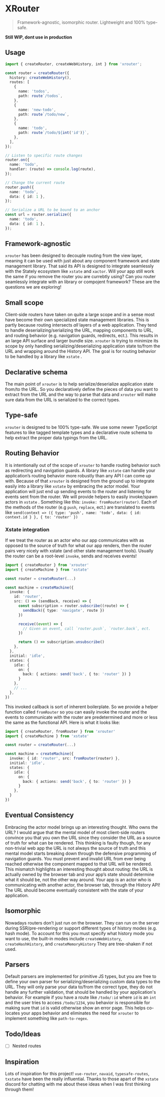 # XRouter

> Framework-agnostic, isomorphic router. Lightweight and 100% type-safe.

**Still WIP, dont use in production**

## Usage

```ts
import { createRouter, createWebHistory, int } from 'xrouter';

const router = createRouter({
  history: createWebHistory(),
  routes: [
    {
      name: 'todos',
      path: route`/todos`,
    },
    {
      name: 'new-todo',
      path: route`/todo/new`,
    },
    {
      name: 'todo',
      path: route`/todo/${int('id')}`,
    },
  ],
});

// Listen to specific route changes
router.on({
  name: 'todo',
  handler: (route) => console.log(route),
});

// Change the current route
router.push({
  name: 'todo',
  data: { id: 1 },
});

// Serialize a URL to be bound to an anchor
const url = router.serialize({
  name: 'todo',
  data: { id: 1 },
});
```

## Framework-agnostic

`xrouter` has been designed to decouple routing from the view layer, meaning it can be used with just about any component framework and state management library. That said its API is designed to integrate seamlessly with the Stately ecosystem like `xstate` and `xactor`. Will your app still work the same if you remove the router you are currebtly using? Can you router seamlessly integrate with an library or compojent framework? These are the questions we are exploring!

## Small scope

Client-side routers have taken on quite a large scope and in a sense most have become their own specialized state management libraries. This is partly because routing intersects _all_ layers of a web application. They tend to handle deserializing/serializing the URL, mapping components to URL, and routing behavior (e.g. navigation guards, redirects, ect.). This results in an large API surface and larger bundle size. `xrouter` is trying to minimize its scope by only handling serializing/deserializing application state to/from the URL and wrapping around the History API. The goal is for routing behavior to be handled by a library like `xstate` .

## Declarative schema

The main point of `xrouter` is to help serialize/deserialize application state from/to the URL. So you declaratively define the pieces of data you want to extract from the URL and the way to parse that data and `xrouter` will make sure data from the URL is serialized to the correct types.

## Type-safe

`xrouter` is designed to be 100% type-safe. We use some newer TypeScript features to like tagged template types and a declarative route schema to help extract the proper data typings from the URL.

## Routing Behavior

It is intentionally out of the scope of `xrouter` to handle routing behavior such as redirecting and navigation guards. A library like `xstate` can handle your application’s routing behavior more robustly than any API I can come up with. Because of that `xrouter` is designed from the ground up to integrate easily into a library like `xstate` by embracing the actor model. Your application will just end up sending events to the router and listening for events sent from the router. We will provide helpers to easily invoke/spawn actors in `xstate` . Something like this: `invoke: fromRouter(router)`. Each of the methods of the router (e.g `push`, `replace`, ect.) are translated to events like `send(context => ({ type: 'push', name: 'todo', data: { id: context.id } }, { to: 'router' })`

### Xstate integration

If we treat the router as an actor who our app communicates with as opposed to the source of truth for what our app renders, then the router pairs very nicely with xstate (and other state management tools). Usually the router can be a root-level `invoke`, sends and receives events!

```ts
import { createRouter } from 'xrouter'
import { createMachine } from 'xstate'

const router = createRouter(...)

const machine = createMachine({
  invoke: {
    id: 'router',
    src: () => (sendBack, receive) => {
      const subscription = router.subscribe((route) => {
        sendBack({ type: 'navigate', route })
      })

      receive((event) => {
        // Given an event, call `router.push`, `router.back`, ect.
      })

      return () => subscription.unsubscribe()
    },
  },
  initial: 'idle',
  states: {
    idle: {
      on: {
        back: { actions: send('back', { to: 'router' }) }
      }
    },
    // ...
  },
})
```

This invoked callback is sort of inherent boilerplate. So we provide a helper function called `fromRouter` so you can easily invoke the router and the events to communicate with the router are predetermined and more or less the same as the functional API. Here is what it looks like:

```ts
import { createRouter, fromRouter } from 'xrouter'
import { createMachine } from 'xstate'

const router = createRouter(...)

const machine = createMachine({
  invoke: { id: 'router', src: fromRouter(router) },
  initial: 'idle',
  states: {
    idle: {
      on: {
        back: { actions: send('back', { to: 'router' }) }
      }
    },
  }
})
```

## Eventual Consistency

Embracing the actor model brings up an interesting thought. Who owns the URL? I would argue that the mental model of most client-side routers convince you that you own the URL since they consider the URL as a source of truth for what can be rendered. This thinking is faulty though, for any non-trivial web app the URL is not always the source of truth and this mental model starts breaking down through the defensive programming of navigation guards. You must prevent and invalid URL from ever being reached otherwise the component mapped to that URL will be rendered. This mismatch highlights an interesting thought about routing: the URL is actually owned by the browser tab and your app’s state should determine what it should be, not the other way around. Your app is an actor who is communicating with another actor, the browser tab, through the History API! The URL should become eventually consistent with the state of your application.

## Isomorphic

Nowadays routers don’t just run on the browser. They can run on the server during SSR/pre-rendering or support different types of history modes (e.g. hash mode). To account for this you must specify what history mode you want to use, the built-in modes include `createWebHistory`, `createHashHistory`, and `createMemoryHistory` They are tree-shaken if not used.

## Parsers

Default parsers are implemented for primitive JS types, but you are free to define your own parser for serializing/deserializing custom data types to the URL. They will only parse your data to/from the correct type, they do not handle any further validation, that should be handled by your application's behavior. For example if you have a route like `/todo/:id` where `id` is an `int` and the user tries to access `/todo/1234`, you behavior is responsible for making sure that `id` is valid otherwise show an error page. This helps co-locates your apps behavior and eliminates the need for `xrouter` to implement something like `path-to-regex`.

## Todo/Ideas

- [ ] Nested routes

## Inspiration

Lots of inspiration for this project! `vue-router`, `navaid`, `typesafe-routes`, `txstate` have been the really influential. Thanks to those apart of the `xstate` discord for chatting with me about these ideas when I was first thinking through them!
